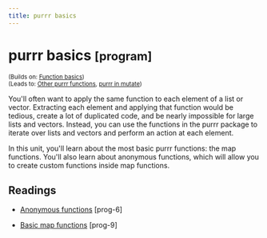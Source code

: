 ```yaml
---
title: purrr basics
---
```


<!-- Generated automatically from purrr-basics.yml. Do not edit by hand -->

# purrr basics <small class='program'>[program]</small>
<small>(Builds on: [Function basics](function-basics.md))</small>  
<small>(Leads to: [Other purrr functions](purrr-extras.md), [purrr in mutate](purrr-mutate.md))</small>

You'll often want to apply the same function to each element of a list or
vector. Extracting each element and applying that function would be tedious, 
create a lot of duplicated code, and be nearly impossible for large lists and 
vectors. Instead, you can use the functions in the purrr package to iterate over
lists and vectors and perform an action at each element. 

In this unit, you'll learn about the most basic purrr functions: the map 
functions. You'll also learn about anonymous functions, which will allow you 
to create custom functions inside map functions.

## Readings

  * [Anonymous functions](https://dcl-prog.stanford.edu/function-anonymous.html) [prog-6]

  * [Basic map functions](https://dcl-prog.stanford.edu/purrr-basics.html) [prog-9]


